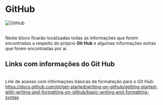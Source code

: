 # GitHub
 ![GitHub](https://miro.medium.com/v2/resize:fit:1100/1*CWFkh5z8oa6dZfn5_gkKKQ.jpeg)

<br> Neste bloco ficarão localizadas todas as informações que forem encontradas a respeito do próprio **Git Hub** e algumas informações extras que forem encontradas por ai. <br>

## Links com informações do Git Hub
<br> Link de acesso com informações básicas de formatação para o Git Hub: <br>
https://docs.github.com/pt/get-started/writing-on-github/getting-started-with-writing-and-formatting-on-github/basic-writing-and-formatting-syntax
